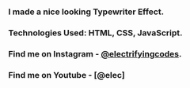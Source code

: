 ### I made a nice looking Typewriter Effect.

### Technologies Used: HTML, CSS, JavaScript.

### Find me on Instagram - [@electrifyingcodes][Instagram].
### Find me on Youtube - [@elec]

[Instagram]: https://www.instagram.com/electrifyingcodes